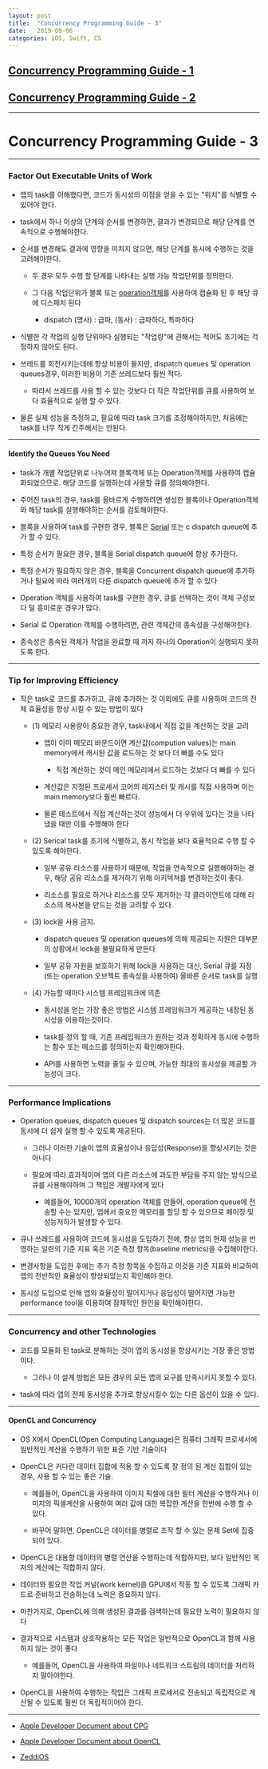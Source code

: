 ```yaml
---
layout: post
title:  "Concurrency Programming Guide - 3"
date:   2019-09-06
categories: iOS, Swift, CS
---
```


## [Concurrency Programming Guide - 1](https://vincentgeranium.github.io/ios,/swift,/cs/2019/08/31/CPG.html)

## [Concurrency Programming Guide - 2](https://vincentgeranium.github.io/ios,/swift,/cs/2019/09/04/CPG.html)

---

# Concurrency Programming Guide - 3

---

### Factor Out Executable Units of Work

- 앱의 task를 이해했다면, 코드가 동시성의 이점을 얻을 수 있는 "위치"를 식별할 수 있어야 한다.

- task에서 하나 이상의 단계의 순서를 변경하면, 결과가 변경되므로 해당 단계를 연속적으로 수행해야한다.

- 순서를 변경해도 결과에 영향을 미치지 않으면, 해당 단계를 동시에 수행하는 것을 고려해야한다.
    
    - 두 경우 모두 수행 할 단계를 나타내는 실행 가능 작업단위를 정의한다.
    
    - 그 다음 작업단위가 블록 또는 [operation객체](https://vincentgeranium.github.io/ios,/swift,/cs/2019/09/04/CPG.html#Operation-객체)를 사용하여 캡슐화 된 후 해당 큐에 디스패치 된다

        - dispatch (명사) : 급파, (동사) : 급파하다, 특파하다
        
- 식별한 각 작업의 실행 단위마다 실행되는 "작업량"에 관해서는 적어도 초기에는 걱정하지 않아도 된다.

- 쓰레드를 회전시키는데에 항상 비용이 들지만, dispatch queues 및 operation queues경우, 이러한 비용이 기존 쓰레드보다 훨씬 적다.

    - 따라서 쓰레드를 사용 할 수 있는 것보다 더 작은 작업단위를 큐를 사용하여 보다 효율적으로 실행 할 수 있다.
    
- 물론 실제 성능을 측정하고, 필요에 따라 task 크기를 조정해야하지만, 처음에는 task를 너무 작게 간주해서는 안된다.

---

#### Identify the Queues You Need

- task가 개별 작업단위로 나누어져 블록객체 또는 Operation객체를 사용하여 캡슐화되었으므로. 해당 코드를 실행하는데 사용할 큐를 정의해야한다.

- 주어진 task의 경우, task를 올바르게 수행하려면 생성한 블록이나 Operation객체와 해당 task를 실행해야하는 순서를 검토해야한다.

- 블록을 사용하여 task를 구현한 경우, 블록은 [Serial](https://vincentgeranium.github.io/ios,/swift,/cs/2019/08/31/CPG.html) 또는 c dispatch queue에 추가 할 수 있다.

- 특정 순서가 필요한 경우, 블록을 Serial dispatch queue에 항상 추가한다.

- 특정 순서가 필요하지 않은 경우, 블록을 Concurrent dispatch queue에 추가하거나 필요에 따라 여러개의 다른 dispatch queue에 추가 할 수 있다

- Operation 객체를 사용하여 task를 구현한 경우, 큐를 선택하는 것이 객체 구성보다 덜 흥미로운 경우가 많다.

- Serial 로 Operation 객체를 수행하려면, 관련 객체간의 종속성을 구성해야한다.

- 종속성은 종속된 객체가 작업을 완료할 때 까지 하나의 Operation이 실행되지 못하도록 한다.

---

### Tip for Improving Efficiency

- 작은 task로 코드를 추가하고, 큐에 추가하는 것 이외에도 큐를 사용하여 코드의 전체 효율성을 향상 시킬 수 있는 방법이 있다

    - (1) 메모리 사용량이 중요한 경우, task내에서 직접 값을 계산하는 것을 고려
        
        - 앱이 이미 메모리 바운드이면 계산값(compution values)는 main memory에서 캐시돤 값을 로드하는 것 보다 더 빠를 수도 있다
            
            - 직접 계산하는 것이 메인 메모리에서 로드하는 것보다 더 빠를 수 있다
        
        - 계산값은 지정된 프로세서 코어의 레지스터 및 캐시를 직접 사용하며 이는 main memory보다 훨씬 빠르다.
        
        - 물론 테스트에서 직접 계산하는것이 성능에서 더 우위에 있다는 것을 나타냈을 때만 이를 수행해야 한다
        
    - (2) Serical task를 조기에 식별하고, 동시 작업을 보다 효율적으로 수행 할 수 있도록 해야한다.
    
        - 일부 공유 리소스를 사용하기 때문에, 작업을 연속적으로 실행해야하는 경우, 해당 공유 리소스를 제거하기 위해 아키텍쳐를 변경하는것이 좋다.
        
        - 리소스를 필요로 하거나 리소스를 모두 제거하는 각 클라이언트에 대해 리소스의 복사본을 만드는 것을 고려할 수 있다.
        
    - (3) lock을 사용 금지.
        
        - dispatch queues 및 operation queues에 의해 제공되는 자원은 대부분의 상황에서 lock을 불필요하게 만든다
        
        - 일부 공유 자원을 보호하기 위해 lock을 사용하는 대신, Serial 큐를 지정(또는 operation 오브젝트 종속성을 사용하여) 올바른 순서로 task를 실행
        
    - (4) 가능할 때마다 시스템 프레임워크에 의존
    
        - 동시성을 얻는 가장 좋은 방법은 시스템 프레임워크가 제공하는 내장된 동시성을 이용하는것이다.
        
        - task를 정의 할 때, 기존 프레임워크가 원하는 것과 정확하게 동시에 수행하는 함수 또는 메소드를 정의하는지 확인해야한다.
        
        - API를 사용하면 노력을 줄일 수 있으며, 가능한 최대의 동시성을 제공할 가능성이 크다.
        
---

### Performance Implications

- Operation queues, dispatch queues 및 dispatch sources는 더 많은 코드를 동시에 더 쉽게 실행 할 수 있도록 제공된다.

    - 그러나 이러한 기술이 앱의 효율성이나 응답성(Response)을 향상시키는 것은 아니다
    
    - 필요에 따라 효과적이며 앱의 다른 리소스에 과도한 부담을 주지 않는 방식으로 큐를 사용해야하며 그 책임은 개발자에게 있다
    
        - 예를들어, 10000개의 operation 객체를 만들어, operation queue에 전송할 수는 있지만, 앱에서 중요한 메모리를 할당 할 수 있으므로 페이징 및 성능저하가 발생할 수 있다.
        
- 큐나 쓰레드를 사용하여 코드에 동시성을 도입하기 전에, 항상 앱의 현재 성능을 반영하는 일련의 기준 지표 혹은 기준 측정 항목(baseline metrics)을 수집해야한다.

- 변경사항을 도입한 후에는 추가 측정 항목을 수집하고 이것을 기준 지표와 비교하여 앱의 전반적인 효율성이 향상되었는지 확인해야 한다.

- 동시성 도입으로 인해 앱의 효율성이 떨어지거나 응답성이 떨어지면 가능한 performance tool을 이용하여 잠재적인 원인을 확인해야한다.

---

### Concurrency and other Technologies

- 코드를 모듈화 된 task로 분해하는 것이 앱의 동시성을 향상시키는 가장 좋은 방법이다.

    - 그러나 이 설계 방법은 모든 경우의 모든 앱의 요구를 만족시키지 못할 수 있다.
    
- task에 따라 앱의 전체 동시성을 추가로 향상시킬수 있는 다른 옵션이 있을 수 있다.

---

#### OpenCL and Concurrency

- OS X에서 OpenCL(Open Computing Language)은 컴퓨터 그래픽 프로세서에 일반적인 계산을 수행하기 위한 표준 기반 기술이다

- OpenCL은 커다란 데이터 집합에 적용 할 수 있도록 잘 정의 된 계산 집합이 있는 경우, 사용 할 수 있는 좋은 기술.

    - 예를들어, OpenCL을 사용하여 이미지 픽셀에 대한 필터 계산을 수행하거나 이미지의 픽셀계산을 사용하여 여러 값에 대한 복잡한 계산을 한번에 수행 할 수 있다.
    
    - 바꾸어 말하면, OpenCL은 데이터를 병렬로 조작 할 수 있는 문제 Set에 집중되어 있다.
    
- OpenCL은 대용향 데이터의 병렬 연산을 수행하는데 적합하지만, 보다 일반적인 목저의 계산에는 적합하지 않다.

- 데이터와 필요한 작업 커널(work kernel)을 GPU에서 작동 할 수 있도록 그래픽 카드로 준비하고 전송하는데 노력은 중요하지 않다.

- 마찬가지로, OpenCL에 의해 생성된 결과를 검색하는데 필요한 노력이 필요하지 않다

- 결과적으로 시스템과 상호작용하는 모든 작업은 일반적으로 OpenCL과 함께 사용하지 않는 것이 좋다

    - 예를들어, OpenCL을 사용하여 파일이나 네트워크 스트림의 데이터를 처리하지 말아야한다.
    
- OpenCL을 사용하여 수행하는 작업은 그래픽 프로세서로 전송되고 독립적으로 계산될 수 있도록 훨씬 더 독립적이어야 한다.

---

- [Apple Developer Document about CPG](https://developer.apple.com/library/archive/documentation/General/Conceptual/ConcurrencyProgrammingGuide/Introduction/Introduction.html#//apple_ref/doc/uid/TP40008091-CH1-SW1)

- [Apple Developer Document about OpenCL](https://developer.apple.com/library/archive/documentation/Performance/Conceptual/OpenCL_MacProgGuide/Introduction/Introduction.html#//apple_ref/doc/uid/TP40008312)

- [ZeddiOS](https://zeddios.tistory.com/509)
